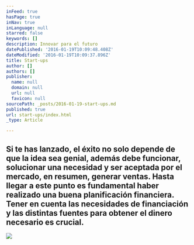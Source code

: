 ```yaml
---
inFeed: true
hasPage: true
inNav: true
inLanguage: null
starred: false
keywords: []
description: Innovar para el futuro
datePublished: '2016-01-19T10:09:48.408Z'
dateModified: '2016-01-19T10:09:37.896Z'
title: Start-ups
author: []
authors: []
publisher:
  name: null
  domain: null
  url: null
  favicon: null
sourcePath: _posts/2016-01-19-start-ups.md
published: true
url: start-ups/index.html
_type: Article

---
```

## Si te has lanzado, el éxito no solo depende de que la idea sea genial, además debe funcionar, solucionar una necesidad y ser aceptada por el mercado, en resumen, generar ventas. Hasta llegar a este punto es fundamental haber realizado una buena planificación financiera. Tener en cuenta las necesidades de financiación y las distintas fuentes para obtener el dinero necesario es crucial.
![](https://the-grid-user-content.s3-us-west-2.amazonaws.com/5d9f2395-a893-4b8f-98ea-8d3777bce054.png)